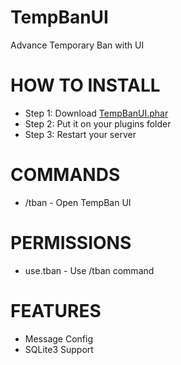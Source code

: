 # TempBanUI
Advance Temporary Ban with UI

# HOW TO INSTALL
* Step 1: Download [TempBanUI.phar]()
* Step 2: Put it on your plugins folder
* Step 3: Restart your server

# COMMANDS
* /tban - Open TempBan UI

# PERMISSIONS
* use.tban - Use /tban command

# FEATURES
* Message Config
* SQLite3 Support
